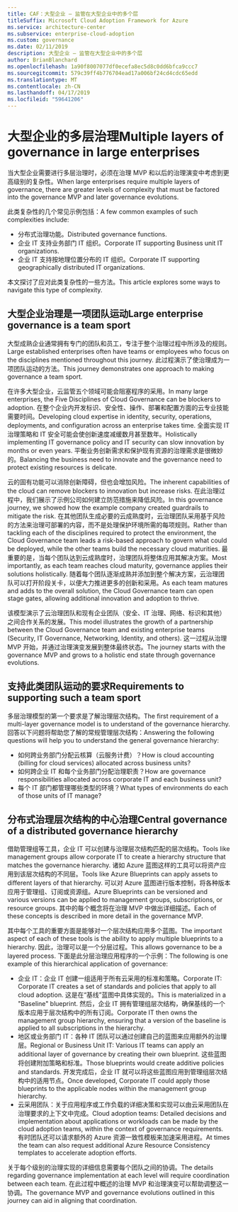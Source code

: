 ```yaml
---
title: CAF：大型企业 – 监管在大型企业中的多个层
titleSuffix: Microsoft Cloud Adoption Framework for Azure
ms.service: architecture-center
ms.subservice: enterprise-cloud-adoption
ms.custom: governance
ms.date: 02/11/2019
description: 大型企业 – 监管在大型企业中的多个层
author: BrianBlanchard
ms.openlocfilehash: 1a90f8007077df0ecefa8ec5d8c0dd6bfca9ccc7
ms.sourcegitcommit: 579c39ff4b776704ead17a006bf24cd4cdc65edd
ms.translationtype: MT
ms.contentlocale: zh-CN
ms.lasthandoff: 04/17/2019
ms.locfileid: "59641206"
---
```

# <a name="multiple-layers-of-governance-in-large-enterprises"></a><span data-ttu-id="d2d88-103">大型企业的多层治理</span><span class="sxs-lookup"><span data-stu-id="d2d88-103">Multiple layers of governance in large enterprises</span></span>

<span data-ttu-id="d2d88-104">当大型企业需要进行多层治理时，必须在治理 MVP 和以后的治理演变中考虑到更高级别的复杂性。</span><span class="sxs-lookup"><span data-stu-id="d2d88-104">When large enterprises require multiple layers of governance, there are greater levels of complexity that must be factored into the governance MVP and later governance evolutions.</span></span>

<span data-ttu-id="d2d88-105">此类复杂性的几个常见示例包括：</span><span class="sxs-lookup"><span data-stu-id="d2d88-105">A few common examples of such complexities include:</span></span>

- <span data-ttu-id="d2d88-106">分布式治理功能。</span><span class="sxs-lookup"><span data-stu-id="d2d88-106">Distributed governance functions.</span></span>
- <span data-ttu-id="d2d88-107">企业 IT 支持业务部门 IT 组织。</span><span class="sxs-lookup"><span data-stu-id="d2d88-107">Corporate IT supporting Business unit IT organizations.</span></span>
- <span data-ttu-id="d2d88-108">企业 IT 支持按地理位置分布的 IT 组织。</span><span class="sxs-lookup"><span data-stu-id="d2d88-108">Corporate IT supporting geographically distributed IT organizations.</span></span>

<span data-ttu-id="d2d88-109">本文探讨了应对此类复杂性的一些方法。</span><span class="sxs-lookup"><span data-stu-id="d2d88-109">This article explores some ways to navigate this type of complexity.</span></span>

## <a name="large-enterprise-governance-is-a-team-sport"></a><span data-ttu-id="d2d88-110">大型企业治理是一项团队运动</span><span class="sxs-lookup"><span data-stu-id="d2d88-110">Large enterprise governance is a team sport</span></span>

<span data-ttu-id="d2d88-111">大型成熟企业通常拥有专门的团队和员工，专注于整个治理过程中所涉及的规则。</span><span class="sxs-lookup"><span data-stu-id="d2d88-111">Large established enterprises often have teams or employees who focus on the disciplines mentioned throughout this journey.</span></span> <span data-ttu-id="d2d88-112">此过程演示了使治理成为一项团队运动的方法。</span><span class="sxs-lookup"><span data-stu-id="d2d88-112">This journey demonstrates one approach to making governance a team sport.</span></span>

<span data-ttu-id="d2d88-113">在许多大型企业，云监管五个领域可能会阻塞程序的采用。</span><span class="sxs-lookup"><span data-stu-id="d2d88-113">In many large enterprises, the Five Disciplines of Cloud Governance can be blockers to adoption.</span></span> <span data-ttu-id="d2d88-114">在整个企业内开发标识、安全性、操作、部署和配置方面的云专业技能需要时间。</span><span class="sxs-lookup"><span data-stu-id="d2d88-114">Developing cloud expertise in identity, security, operations, deployments, and configuration across an enterprise takes time.</span></span> <span data-ttu-id="d2d88-115">全面实现 IT 治理策略和 IT 安全可能会使创新速度减缓数月甚至数年。</span><span class="sxs-lookup"><span data-stu-id="d2d88-115">Holistically implementing IT governance policy and IT security can slow innovation by months or even years.</span></span> <span data-ttu-id="d2d88-116">平衡业务创新需求和保护现有资源的治理需求是很微妙的。</span><span class="sxs-lookup"><span data-stu-id="d2d88-116">Balancing the business need to innovate and the governance need to protect existing resources is delicate.</span></span>

<span data-ttu-id="d2d88-117">云的固有功能可以消除创新障碍，但也会增加风险。</span><span class="sxs-lookup"><span data-stu-id="d2d88-117">The inherent capabilities of the cloud can remove blockers to innovation but increase risks.</span></span> <span data-ttu-id="d2d88-118">在此治理过程中，我们展示了示例公司如何建立防范措施来降低风险。</span><span class="sxs-lookup"><span data-stu-id="d2d88-118">In this governance journey, we showed how the example company created guardrails to mitigate the risk.</span></span> <span data-ttu-id="d2d88-119">在其他团队生成必要的云成熟度时，云治理团队采用基于风险的方法来治理可部署的内容，而不是处理保护环境所需的每项规则。</span><span class="sxs-lookup"><span data-stu-id="d2d88-119">Rather than tackling each of the disciplines required to protect the environment, the Cloud Governance team leads a risk-based approach to govern what could be deployed, while the other teams build the necessary cloud maturities.</span></span> <span data-ttu-id="d2d88-120">最重要的是，当每个团队达到云成熟度时，治理团队将整体应用其解决方案。</span><span class="sxs-lookup"><span data-stu-id="d2d88-120">Most importantly, as each team reaches cloud maturity, governance applies their solutions holistically.</span></span> <span data-ttu-id="d2d88-121">随着每个团队逐渐成熟并添加到整个解决方案，云治理团队可以打开阶段关卡，以便大力推进更多的创新和采用。</span><span class="sxs-lookup"><span data-stu-id="d2d88-121">As each team matures and adds to the overall solution, the Cloud Governance team can open stage gates, allowing additional innovation and adoption to thrive.</span></span>

<span data-ttu-id="d2d88-122">该模型演示了云治理团队和现有企业团队（安全、IT 治理、网络、标识和其他）之间合作关系的发展。</span><span class="sxs-lookup"><span data-stu-id="d2d88-122">This model illustrates the growth of a partnership between the Cloud Governance team and existing enterprise teams (Security, IT Governance, Networking, Identity, and others).</span></span> <span data-ttu-id="d2d88-123">这一过程从治理 MVP 开始，并通过治理演变发展到整体最终状态。</span><span class="sxs-lookup"><span data-stu-id="d2d88-123">The journey starts with the governance MVP and grows to a holistic end state through governance evolutions.</span></span>

## <a name="requirements-to-supporting-such-a-team-sport"></a><span data-ttu-id="d2d88-124">支持此类团队运动的要求</span><span class="sxs-lookup"><span data-stu-id="d2d88-124">Requirements to supporting such a team sport</span></span>

<span data-ttu-id="d2d88-125">多层治理模型的第一个要求是了解治理层次结构。</span><span class="sxs-lookup"><span data-stu-id="d2d88-125">The first requirement of a multi-layer governance model is to understand of the governance hierarchy.</span></span> <span data-ttu-id="d2d88-126">回答以下问题将帮助您了解的常规管理层次结构：</span><span class="sxs-lookup"><span data-stu-id="d2d88-126">Answering the following questions will help you to understand the general governance hierarchy:</span></span>

- <span data-ttu-id="d2d88-127">如何跨业务部门分配云核算（云服务计费）？</span><span class="sxs-lookup"><span data-stu-id="d2d88-127">How is cloud accounting (billing for cloud services) allocated across business units?</span></span>
- <span data-ttu-id="d2d88-128">如何跨企业 IT 和每个业务部门分配治理职责？</span><span class="sxs-lookup"><span data-stu-id="d2d88-128">How are governance responsibilities allocated across corporate IT and each business unit?</span></span>
- <span data-ttu-id="d2d88-129">每个 IT 部门都管理哪些类型的环境？</span><span class="sxs-lookup"><span data-stu-id="d2d88-129">What types of environments do each of those units of IT manage?</span></span>

## <a name="central-governance-of-a-distributed-governance-hierarchy"></a><span data-ttu-id="d2d88-130">分布式治理层次结构的中心治理</span><span class="sxs-lookup"><span data-stu-id="d2d88-130">Central governance of a distributed governance hierarchy</span></span>

<span data-ttu-id="d2d88-131">借助管理组等工具，企业 IT 可以创建与治理层次结构匹配的层次结构。</span><span class="sxs-lookup"><span data-stu-id="d2d88-131">Tools like management groups allow corporate IT to create a hierarchy structure that matches the governance hierarchy.</span></span> <span data-ttu-id="d2d88-132">诸如 Azure 蓝图这样的工具可以将资产应用到该层次结构的不同层。</span><span class="sxs-lookup"><span data-stu-id="d2d88-132">Tools like Azure Blueprints can apply assets to different layers of that hierarchy.</span></span> <span data-ttu-id="d2d88-133">可以对 Azure 蓝图进行版本控制，将各种版本应用于管理组、订阅或资源组。</span><span class="sxs-lookup"><span data-stu-id="d2d88-133">Azure Blueprints can be versioned and various versions can be applied to management groups, subscriptions, or resource groups.</span></span> <span data-ttu-id="d2d88-134">其中的每个概念将在治理 MVP 中做出详细描述。</span><span class="sxs-lookup"><span data-stu-id="d2d88-134">Each of these concepts is described in more detail in the governance MVP.</span></span>

<span data-ttu-id="d2d88-135">其中每个工具的重要方面是能够对一个层次结构应用多个蓝图。</span><span class="sxs-lookup"><span data-stu-id="d2d88-135">The important aspect of each of these tools is the ability to apply multiple blueprints to a hierarchy.</span></span> <span data-ttu-id="d2d88-136">因此，治理可以是一个分层过程。</span><span class="sxs-lookup"><span data-stu-id="d2d88-136">This allows governance to be a layered process.</span></span> <span data-ttu-id="d2d88-137">下面是此分层治理应用程序的一个示例：</span><span class="sxs-lookup"><span data-stu-id="d2d88-137">The following is one example of this hierarchical application of governance:</span></span>

- <span data-ttu-id="d2d88-138">企业 IT：企业 IT 创建一组适用于所有云采用的标准和策略。</span><span class="sxs-lookup"><span data-stu-id="d2d88-138">Corporate IT: Corporate IT creates a set of standards and policies that apply to all cloud adoption.</span></span> <span data-ttu-id="d2d88-139">这是在“基线”蓝图中具体实现的。</span><span class="sxs-lookup"><span data-stu-id="d2d88-139">This is materialized in a "Baseline" blueprint.</span></span> <span data-ttu-id="d2d88-140">然后，企业 IT 拥有管理组层次结构，确保基线的一个版本应用于层次结构中的所有订阅。</span><span class="sxs-lookup"><span data-stu-id="d2d88-140">Corporate IT then owns the management group hierarchy, ensuring that a version of the baseline is applied to all subscriptions in the hierarchy.</span></span>
- <span data-ttu-id="d2d88-141">地区或业务部门 IT：各种 IT 团队可以通过创建自己的蓝图来应用额外的治理层。</span><span class="sxs-lookup"><span data-stu-id="d2d88-141">Regional or Business Unit IT: Various IT teams can apply an additional layer of governance by creating their own blueprint.</span></span> <span data-ttu-id="d2d88-142">这些蓝图将创建附加策略和标准。</span><span class="sxs-lookup"><span data-stu-id="d2d88-142">Those blueprints would create additive policies and standards.</span></span> <span data-ttu-id="d2d88-143">开发完成后，企业 IT 就可以将这些蓝图应用到管理组层次结构中的适用节点。</span><span class="sxs-lookup"><span data-stu-id="d2d88-143">Once developed, Corporate IT could apply those blueprints to the applicable nodes within the management group hierarchy.</span></span>
- <span data-ttu-id="d2d88-144">云采用团队：关于应用程序或工作负载的详细决策和实现可以由云采用团队在治理要求的上下文中完成。</span><span class="sxs-lookup"><span data-stu-id="d2d88-144">Cloud adoption teams: Detailed decisions and implementation about applications or workloads can be made by the cloud adoption teams, within the context of governance requirements.</span></span> <span data-ttu-id="d2d88-145">有时团队还可以请求额外的 Azure 资源一致性模板来加速采用进程。</span><span class="sxs-lookup"><span data-stu-id="d2d88-145">At times the team can also request additional Azure Resource Consistency templates to accelerate adoption efforts.</span></span>

<span data-ttu-id="d2d88-146">关于每个级别的治理实现的详细信息需要每个团队之间的协调。</span><span class="sxs-lookup"><span data-stu-id="d2d88-146">The details regarding governance implementation at each level will require coordination between each team.</span></span> <span data-ttu-id="d2d88-147">在此过程中概述的治理 MVP 和治理演变可以帮助调整这一协调。</span><span class="sxs-lookup"><span data-stu-id="d2d88-147">The governance MVP and governance evolutions outlined in this journey can aid in aligning that coordination.</span></span>
